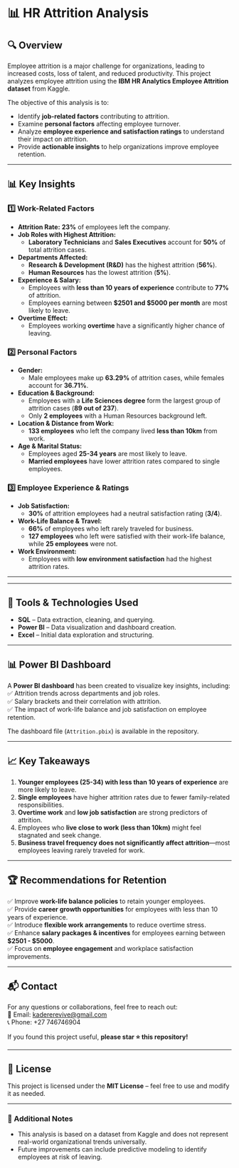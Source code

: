 # 📊 HR Attrition Analysis  

## 🔍 Overview  
Employee attrition is a major challenge for organizations, leading to increased costs, loss of talent, and reduced productivity. This project analyzes employee attrition using the **IBM HR Analytics Employee Attrition dataset** from Kaggle.  

The objective of this analysis is to:  
- Identify **job-related factors** contributing to attrition.  
- Examine **personal factors** affecting employee turnover.  
- Analyze **employee experience and satisfaction ratings** to understand their impact on attrition.  
- Provide **actionable insights** to help organizations improve employee retention.  

---

## 📊 Key Insights  

### 1️⃣ Work-Related Factors  
- **Attrition Rate:** **23%** of employees left the company.  
- **Job Roles with Highest Attrition:**  
  - **Laboratory Technicians** and **Sales Executives** account for **50%** of total attrition cases.  
- **Departments Affected:**  
  - **Research & Development (R&D)** has the highest attrition (**56%**).  
  - **Human Resources** has the lowest attrition (**5%**).  
- **Experience & Salary:**  
  - Employees with **less than 10 years of experience** contribute to **77%** of attrition.  
  - Employees earning between **$2501 and $5000 per month** are most likely to leave.  
- **Overtime Effect:**  
  - Employees working **overtime** have a significantly higher chance of leaving.  

### 2️⃣ Personal Factors  
- **Gender:**  
  - Male employees make up **63.29%** of attrition cases, while females account for **36.71%**.  
- **Education & Background:**  
  - Employees with a **Life Sciences degree** form the largest group of attrition cases (**89 out of 237**).  
  - Only **2 employees** with a Human Resources background left.  
- **Location & Distance from Work:**  
  - **133 employees** who left the company lived **less than 10km** from work.  
- **Age & Marital Status:**  
  - Employees aged **25-34 years** are most likely to leave.  
  - **Married employees** have lower attrition rates compared to single employees.  

### 3️⃣ Employee Experience & Ratings  
- **Job Satisfaction:**  
  - **30%** of attrition employees had a neutral satisfaction rating (**3/4**).  
- **Work-Life Balance & Travel:**  
  - **66%** of employees who left rarely traveled for business.  
  - **127 employees** who left were satisfied with their work-life balance, while **25 employees** were not.  
- **Work Environment:**  
  - Employees with **low environment satisfaction** had the highest attrition rates.  

---


---

## 🚀 Tools & Technologies Used  
- **SQL** – Data extraction, cleaning, and querying.  
- **Power BI** – Data visualization and dashboard creation.    
- **Excel** – Initial data exploration and structuring.  

---

## 📊 Power BI Dashboard  
A **Power BI dashboard** has been created to visualize key insights, including:  
✅ Attrition trends across departments and job roles.  
✅ Salary brackets and their correlation with attrition.  
✅ The impact of work-life balance and job satisfaction on employee retention.  

The dashboard file (`Attrition.pbix`) is available in the repository.  

---

## 📈 Key Takeaways  
1. **Younger employees (25-34) with less than 10 years of experience** are more likely to leave.  
2. **Single employees** have higher attrition rates due to fewer family-related responsibilities.  
3. **Overtime work** and **low job satisfaction** are strong predictors of attrition.  
4. Employees who **live close to work (less than 10km)** might feel stagnated and seek change.  
5. **Business travel frequency does not significantly affect attrition**—most employees leaving rarely traveled for work.  

---

## 🏆 Recommendations for Retention  
✅ Improve **work-life balance policies** to retain younger employees.  
✅ Provide **career growth opportunities** for employees with less than 10 years of experience.  
✅ Introduce **flexible work arrangements** to reduce overtime stress.  
✅ Enhance **salary packages & incentives** for employees earning between **$2501 - $5000**.  
✅ Focus on **employee engagement** and workplace satisfaction improvements.  

---

## 📬 Contact  
For any questions or collaborations, feel free to reach out:  
📧 Email: kadererevive@gmail.com  
📞 Phone: +27 746746904  

If you found this project useful, **please star ⭐ this repository!**  

---

## 📜 License  
This project is licensed under the **MIT License** – feel free to use and modify it as needed.  

---

### 🔗 Additional Notes  
- This analysis is based on a dataset from Kaggle and does not represent real-world organizational trends universally.  
- Future improvements can include predictive modeling to identify employees at risk of leaving.  

